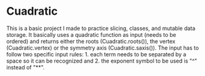 # Cuadratic
This is a basic project I made to practice slicing, classes, and mutable data storage. It basically uses a quadratic function as input (needs to be ordered) and returns either the roots (Cuadratic.roots()), the vertex (Cuadratic.vertex) or the symmetry axis (Cuadratic.saxis()). The input has to follow two specific input rules: 1. each term needs to be separated by a space so it can be recognized and 2. the exponent symbol to be used is "^" instead of "**".
